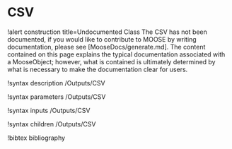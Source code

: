 <!-- MOOSE Documentation Stub: Remove this when content is added. -->

# CSV

!alert construction title=Undocumented Class
The CSV has not been documented, if you would like to contribute to MOOSE by
writing documentation, please see [MooseDocs/generate.md]. The content contained on this page explains
the typical documentation associated with a MooseObject; however, what is contained is ultimately
determined by what is necessary to make the documentation clear for users.

!syntax description /Outputs/CSV

!syntax parameters /Outputs/CSV

!syntax inputs /Outputs/CSV

!syntax children /Outputs/CSV

!bibtex bibliography
